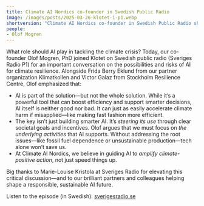 ```yaml
---
title: Climate AI Nordics co-founder in Swedish Public Radio
image: /images/posts/2025-03-26-klotet-i-p1.webp
shortversion: "Climate AI Nordics co-founder in Swedish Public Radio show \"Klotet\". \"AI is part of the solution—but not the whole solution\"."
people:
- Olof Mogren
---
```


What role should AI play in tackling the climate crisis? Today, our co-founder Olof Mogren, PhD joined Klotet on Swedish public radio (Sveriges Radio P1) for an important conversation on the possibilities and risks of AI for climate resilience. Alongside Frida Berry Eklund from our partner organization Klimatkollen and Victor Galaz from Stockholm Resilience Centre, Olof emphasized that:

* AI is part of the solution—but not the whole solution.
    While it’s a powerful tool that can boost efficiency and support smarter decisions, AI itself is neither good nor bad. It can just as easily accelerate climate harm if misapplied—like making fast fashion more efficient.
* The key isn’t just building smarter AI. It’s *steering its use* through clear societal goals and incentives.
    Olof argues that we must focus on *the underlying activities* that AI supports. Without addressing the root issues—like fossil fuel dependence or unsustainable production—tech alone won’t save us.
* At Climate AI Nordics, we believe in guiding AI to *amplify climate-positive action*, not just speed things up.

Big thanks to Marie-Louise Kristola at Sveriges Radio for elevating this critical discussion—and to our brilliant partners and colleagues helping shape a responsible, sustainable AI future.

Listen to the episode (in Swedish): [sverigesradio.se](https://www.sverigesradio.se/avsnitt/ai-en-nyckfull-motor-pa-vagen-mot-omstallning)

